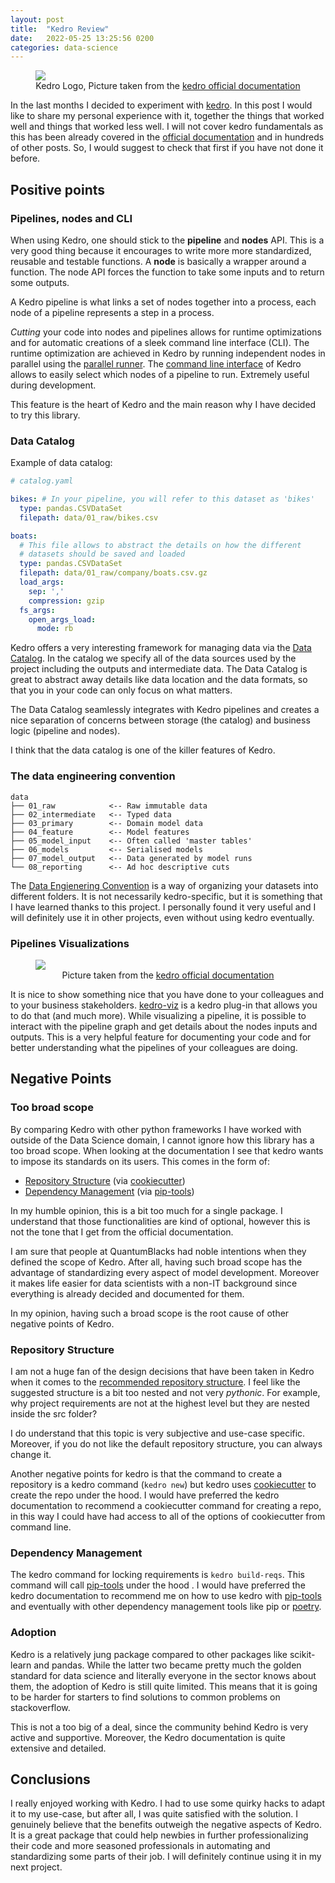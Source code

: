 ```yaml
---
layout: post
title:  "Kedro Review"
date:   2022-05-25 13:25:56 0200
categories: data-science
---
```


<figure>
<img
src="https://kedro.readthedocs.io/en/stable/_images/kedro_icon_no-type_whitebg.svg"
/>
<figcaption style="text-align: center">Kedro Logo, Picture taken from the <a href="https://kedro.readthedocs.io/en/stable/"  target="_blank">kedro official documentation</a></figcaption>
</figure>

In the last months I decided to experiment with [kedro](https://kedro.readthedocs.io/en/stable/#). In this post I would like to share my personal experience with it, together the things that worked well and things that worked less well. I will not cover kedro fundamentals as this has been already covered in the [official documentation](https://kedro.readthedocs.io/en/stable/#) and in hundreds of other posts. So, I would suggest to check that first if you have not done it before.

## Positive points

### Pipelines, nodes and CLI

When using Kedro, one should stick to the **pipeline** and **nodes** API. This is a very good thing because it encourages to write more more standardized, reusable and testable functions. A **node** is basically a wrapper around a function. The node API forces the function to take some inputs and to return some outputs.

A Kedro pipeline is what links a set of nodes together into a process, each node of a pipeline represents a step in a process.

*Cutting* your code into nodes and pipelines allows for runtime optimizations and for automatic creations of a sleek command line interface (CLI). The runtime optimization are achieved in Kedro by running independent nodes in parallel using the [parallel runner](https://kedro.readthedocs.io/en/stable/kedro.runner.ParallelRunner.html). The [command line interface](https://kedro.readthedocs.io/en/stable/development/commands_reference.html?highlight=command%20line) of Kedro allows to easily select which nodes of a pipeline to run. Extremely useful during development.

This feature is the heart of Kedro and the main reason why I have decided to try this library.

### Data Catalog

Example of data catalog:

```yaml
# catalog.yaml

bikes: # In your pipeline, you will refer to this dataset as 'bikes'
  type: pandas.CSVDataSet
  filepath: data/01_raw/bikes.csv

boats:
  # This file allows to abstract the details on how the different
  # datasets should be saved and loaded
  type: pandas.CSVDataSet
  filepath: data/01_raw/company/boats.csv.gz
  load_args:
    sep: ','
    compression: gzip
  fs_args:
    open_args_load:
      mode: rb
```

Kedro offers a very interesting framework for managing data via the [Data Catalog](https://kedro.readthedocs.io/en/stable/data/data_catalog.html). In the catalog we specify all of the data sources used by the project including the outputs and intermediate data. The Data Catalog is great to abstract away details like data location and the data formats, so that you in your code can only focus on what matters.

The Data Catalog seamlessly integrates with Kedro pipelines and creates a nice separation of concerns between storage (the catalog) and business logic (pipeline and nodes).

I think that the data catalog is one of the killer features of Kedro.

### The data engineering convention

```text
data
├── 01_raw            <-- Raw immutable data
├── 02_intermediate   <-- Typed data
├── 03_primary        <-- Domain model data
├── 04_feature        <-- Model features
├── 05_model_input    <-- Often called 'master tables'
├── 06_models         <-- Serialised models
├── 07_model_output   <-- Data generated by model runs
└── 08_reporting      <-- Ad hoc descriptive cuts
```

The [Data Engienering Convention](https://kedro.readthedocs.io/en/0.14.3/06_resources/01_faq.html#what-is-data-engineering-convention) is a way of organizing your datasets into different folders. It is not necessarily kedro-specific, but it is something that I have learned thanks to this project. I personally found it very useful and I will definitely use it in other projects, even without using kedro eventually.

### Pipelines Visualizations

<figure>
<img
src="{{ '../assets/2022-05-15-kedro-review/simple_pipeline.png' | relative_url }}"
/>
<figcaption style="text-align: center">Picture taken from the <a href="https://kedro.readthedocs.io/en/stable/tutorial/create_pipelines.html#visualise-the-pipeline"  target="_blank">kedro official documentation</a></figcaption>
</figure>

It is nice to show something nice that you have done to your colleagues and to your business stakeholders. [kedro-viz](https://github.com/kedro-org/kedro-viz) is a kedro plug-in that allows you to do that (and much more). While visualizing a pipeline, it is possible to interact with the pipeline graph and get details about the nodes inputs and outputs. This is a very helpful feature for documenting your code and for better understanding what the pipelines of your colleagues are doing.

## Negative Points

### Too broad scope

By comparing Kedro with other python frameworks I have worked with outside of the Data Science domain, I cannot ignore how this library has a too broad scope. When looking at the documentation I see that kedro wants to impose its standards on its users. This comes in the form of:

- [Repository Structure](https://kedro.readthedocs.io/en/stable/get_started/starters.html#kedro-starters) (via [cookiecutter](https://cookiecutter.readthedocs.io/en/1.7.2/))
- [Dependency Management](https://kedro.readthedocs.io/en/stable/kedro_project_setup/dependencies.html) (via [pip-tools](https://github.com/jazzband/pip-tools))

In my humble opinion, this is a bit too much for a single package. I understand that those functionalities are kind of optional, however this is not the tone that I get from the official documentation.

I am sure that people at QuantumBlacks had noble intentions when they defined the scope of Kedro. After all, having such broad scope has the advantage of standardizing every aspect of model development. Moreover it makes life easier for data scientists with a non-IT background since everything is already decided and documented for them.

In my opinion, having such a broad scope is the root cause of other negative points of Kedro.

### Repository Structure

I am not a huge fan of the design decisions that have been taken in Kedro when it comes to the [recommended repository structure](https://github.com/kedro-org/kedro-starters). I feel like the suggested structure is a bit too nested and not very *pythonic*. For example, why project requirements are not at the highest level but they are nested inside the src folder?

I do understand that this topic is very subjective and use-case specific. Moreover, if you do not like the default repository structure, you can always change it.

Another negative points for kedro is that the command to create a repository is a kedro command (`kedro new`) but kedro uses [cookiecutter](https://cookiecutter.readthedocs.io/en/1.7.2/) to create the repo under the hood. I would have preferred the kedro documentation to recommend a cookiecutter command for creating a repo, in this way I could have had access to all of the options of cookiecutter from command line.

### Dependency Management

The kedro command for locking requirements is `kedro build-reqs`. This command will call [pip-tools](https://github.com/jazzband/pip-tools) under the hood . I would have preferred the kedro documentation to recommend me on how to use kedro with [pip-tools](https://github.com/jazzband/pip-tools) and eventually with other dependency management tools like pip or [poetry](https://python-poetry.org).

### Adoption

Kedro is a relatively jung package compared to other packages like scikit-learn and pandas. While the latter two became pretty much the golden standard for data science and literally everyone in the sector knows about them, the adoption of Kedro is still quite limited. This means that it is going to be harder for starters to find solutions to common problems on stackoverflow.

This is not a too big of a deal, since the community behind Kedro is very active and supportive. Moreover, the Kedro documentation is quite extensive and detailed.

## Conclusions

I really enjoyed working with Kedro. I had to use some quirky hacks to adapt it to my use-case, but after all, I was quite satisfied with the solution. I genuinely believe that the benefits outweigh the negative aspects of Kedro. It is a great package that could help newbies in further professionalizing their code and more seasoned professionals in automating and standardizing some parts of their job. I will definitely continue using it in my next project.
